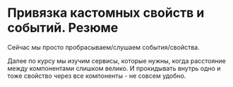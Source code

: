 # Привязка кастомных свойств и событий. Резюме

Сейчас мы просто пробрасываем/слушаем события/свойства. 

Далее по курсу мы изучим сервисы, которые нужны, когда расстояние
между компонентами слишком велико. И прокидывать внутрь одно и тоже свойство через все компоненты - не совсем удобно.

